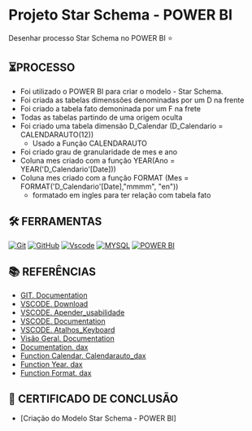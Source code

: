 # Projeto Star Schema - POWER BI
Desenhar processo Star Schema no POWER BI ⭐

## ⏳PROCESSO

- Foi utilizado o POWER BI para criar o modelo  - Star Schema.
- Foi criada as tabelas dimenssões denominadas por um D na frente
- Foi criado a tabela fato demoninada por um F na frete
- Todas as tabelas partindo de uma origem oculta
- Foi criado uma tabela dimensão D_Calendar (D_Calendario = CALENDARAUTO(12)) 
    -  Usado a Função CALENDARAUTO
- Foi criado grau de granularidade de mes e ano 
- Coluna mes criado com a função YEAR(Ano = YEAR('D_Calendario'[Date]))
- Coluna mes criado com a função FORMAT (Mes = FORMAT('D_Calendario'[Date],"mmmm", "en")) 
   - formatado em ingles para ter relação com tabela fato 



## 🛠️ FERRAMENTAS

[![Git](https://img.shields.io/badge/Git-000?style=for-the-badge&logo=git&logoColor=E94D5F)](https://git-scm.com/doc) 
[![GitHub](https://img.shields.io/badge/GitHub-000?style=for-the-badge&logo=github&logoColor=write)](https://docs.github.com/)
[![Vscode](https://img.shields.io/badge/Vscode-000?style=for-the-badge&logo=visual-studio-code&logoColor=blue)](https://code.visualstudio.com/)
[![MYSQL](https://img.shields.io/badge/MYSQL-000?style=for-the-badge&logo=MYSQL&logoColor=blue)](https://www.mysql.com/downloads/)
[![POWER BI](https://img.shields.io/badge/POWER%20BI%20-%20%23000000?style=for-the-badge&logo=POWER%20BI&logoColor=Balck&labelColor=Black)](https://www.microsoft.com/pt-br/power-platform/products/power-bi)


## 📚 REFERÊNCIAS

- [GIT. Documentation](https://git-scm.com/doc)
- [VSCODE. Download](https://code.visualstudio.com/)
- [VSCODE. Apender_usabilidade](https://code.visualstudio.com/learn)
- [VSCODE. Documentation](https://code.visualstudio.com/docs)
- [VSCODE. Atalhos_Keyboard](https://code.visualstudio.com/shortcuts/keyboard-shortcuts-windows.pdf)
- [Visão Geral. Documentation](https://learn.microsoft.com/pt-br/power-bi/guidance/star-schema)
- [Documentation. dax](https://learn.microsoft.com/en-us/dax/)
- [Function Calendar. Calendarauto_dax](https://learn.microsoft.com/en-us/dax/calendarauto-function-dax)
- [Function Year. dax](https://learn.microsoft.com/en-us/dax/year-function-dax)
- [Function Format. dax](https://learn.microsoft.com/en-us/dax/format-function-dax)


## 📃 CERTIFICADO DE CONCLUSÃO
- [Criação do Modelo Star Schema - POWER BI]